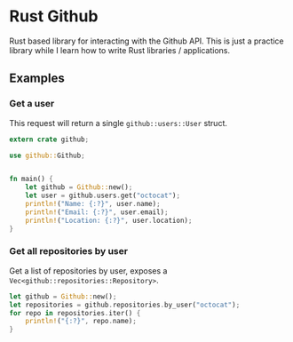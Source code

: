 # Rust Github

Rust based library for interacting with the Github API. This is just a practice library while I learn how to write Rust libraries / applications.

## Examples

### Get a user

This request will return a single `github::users::User` struct.

```rust
extern crate github;

use github::Github;


fn main() {
    let github = Github::new();
    let user = github.users.get("octocat");
    println!("Name: {:?}", user.name);
    println!("Email: {:?}", user.email);
    println!("Location: {:?}", user.location);
}
```

### Get all repositories by user

Get a list of repositories by user, exposes a `Vec<github::repositories::Repository>`.

```rust
let github = Github::new();
let repositories = github.repositories.by_user("octocat");
for repo in repositories.iter() {
    println!("{:?}", repo.name);
}
```
